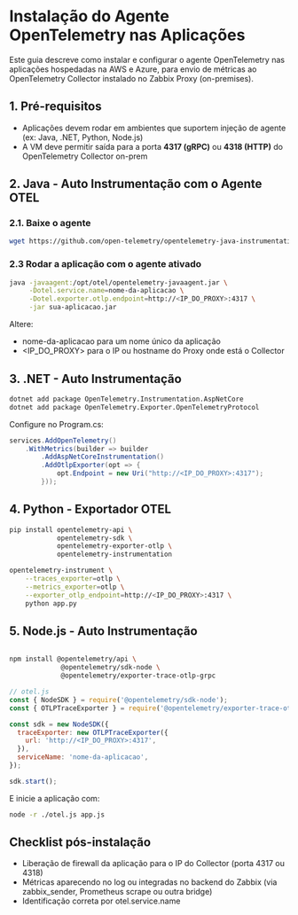 # Instalação do Agente OpenTelemetry nas Aplicações

Este guia descreve como instalar e configurar o agente OpenTelemetry nas aplicações hospedadas na AWS e Azure, para envio de métricas ao OpenTelemetry Collector instalado no Zabbix Proxy (on-premises).

## 1. Pré-requisitos

- Aplicações devem rodar em ambientes que suportem injeção de agente (ex: Java, .NET, Python, Node.js)
- A VM deve permitir saída para a porta **4317 (gRPC)** ou **4318 (HTTP)** do OpenTelemetry Collector on-prem

##  2. Java - Auto Instrumentação com o Agente OTEL

### 2.1. Baixe o agente

```bash
wget https://github.com/open-telemetry/opentelemetry-java-instrumentation/releases/download/v2.17.1/opentelemetry-javaagent.jar
```

### 2.3 Rodar a aplicação com o agente ativado

```bash
java -javaagent:/opt/otel/opentelemetry-javaagent.jar \
     -Dotel.service.name=nome-da-aplicacao \
     -Dotel.exporter.otlp.endpoint=http://<IP_DO_PROXY>:4317 \
     -jar sua-aplicacao.jar
```

Altere:
 * nome-da-aplicacao para um nome único da aplicação
 * <IP_DO_PROXY> para o IP ou hostname do Proxy onde está o Collector

## 3. .NET - Auto Instrumentação

```bash
dotnet add package OpenTelemetry.Instrumentation.AspNetCore
dotnet add package OpenTelemetry.Exporter.OpenTelemetryProtocol
```

Configure no Program.cs:

```csharp
services.AddOpenTelemetry()
    .WithMetrics(builder => builder
        .AddAspNetCoreInstrumentation()
        .AddOtlpExporter(opt => {
            opt.Endpoint = new Uri("http://<IP_DO_PROXY>:4317");
        }));

```

## 4. Python - Exportador OTEL

```bash
pip install opentelemetry-api \
            opentelemetry-sdk \
            opentelemetry-exporter-otlp \
            opentelemetry-instrumentation

opentelemetry-instrument \
    --traces_exporter=otlp \
    --metrics_exporter=otlp \
    --exporter_otlp_endpoint=http://<IP_DO_PROXY>:4317 \
    python app.py
```

##  5. Node.js - Auto Instrumentação

```bash

npm install @opentelemetry/api \
             @opentelemetry/sdk-node \
             @opentelemetry/exporter-trace-otlp-grpc
```

```js
// otel.js
const { NodeSDK } = require('@opentelemetry/sdk-node');
const { OTLPTraceExporter } = require('@opentelemetry/exporter-trace-otlp-grpc');

const sdk = new NodeSDK({
  traceExporter: new OTLPTraceExporter({
    url: 'http://<IP_DO_PROXY>:4317',
  }),
  serviceName: 'nome-da-aplicacao',
});

sdk.start();
```

E inicie a aplicação com:

``` bash
node -r ./otel.js app.js
```

## Checklist pós-instalação

 * Liberação de firewall da aplicação para o IP do Collector (porta 4317 ou 4318)
 * Métricas aparecendo no log ou integradas no backend do Zabbix (via zabbix_sender, Prometheus scrape ou outra bridge)
 * Identificação correta por otel.service.name
